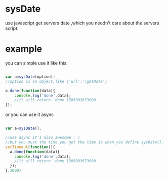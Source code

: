 sysDate
=======

use javascript get servers date ,which you needn't care about the servers script.

example
=======

you can simple use it like this:

``` javascript

var a=sysDate(option);
//option is an object,like {'url':'/getDate'}

a.done(function(data){
    console.log('done',data);
    //it will return 'done 1385003673000'
});

```

or you can use it async

``` javascript

var a=sysDate();

//use async it's also awesome : )
//but you must the time you get the time is when you define sysDate().
setTimeout(function(){
  a.done(function(data){
    console.log('done',data);
    //it will return 'done 1385003673000'
  });
},3000)

```

